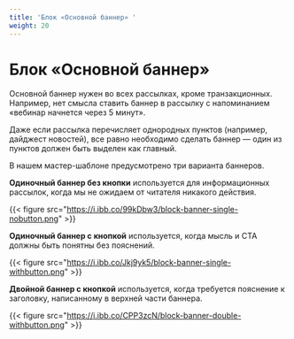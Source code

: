 ```yaml
---
title: 'Блок «Основной баннер» '
weight: 20
---
```

# Блок «Основной баннер» 

Основной баннер нужен во всех рассылках, кроме транзакционных. Например, нет смысла ставить баннер в рассылку с напоминанием «вебинар начнется через 5 минут».

Даже если рассылка перечисляет однородных пунктов (например, дайджест новостей), все равно необходимо сделать баннер — один из пунктов должен быть выделен как главный.

В нашем мастер-шаблоне предусмотрено три варианта баннеров.
 

**Одиночный баннер без кнопки** используется для информационных рассылок, когда мы не ожидаем от читателя никакого действия. 

{{< figure src="https://i.ibb.co/99kDbw3/block-banner-single-nobutton.png"  >}}

**Одиночный баннер c кнопкой** используется, когда мысль и CTA должны быть понятны без пояснений.
 

{{< figure src="https://i.ibb.co/Jkj9yk5/block-banner-single-withbutton.png" >}}

**Двойной баннер c кнопкой** используется, когда требуется пояснение к заголовку, написанному в верхней части баннера. 

{{< figure src="https://i.ibb.co/CPP3zcN/block-banner-double-withbutton.png" >}}



